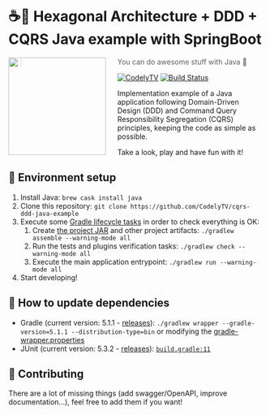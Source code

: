 # ☕🎯 Hexagonal Architecture + DDD + CQRS Java example with SpringBoot

<img src="http://codely.tv/wp-content/uploads/2016/05/cropped-logo-codelyTV.png" align="left" width="192px" height="192px"/>
<img align="left" width="0" height="192px" hspace="10"/>

> You can do awesome stuff with Java 🙂

[![CodelyTV](https://img.shields.io/badge/codely-tv-green.svg?style=flat-square)](https://codely.tv)
[![Build Status](https://travis-ci.com/CodelyTV/cqrs-ddd-java-example.svg?branch=master)](https://travis-ci.com/CodelyTV/cqrs-ddd-java-example)

Implementation example of a Java application following Domain-Driven Design (DDD) and Command Query Responsibility Segregation (CQRS) principles, keeping the code as simple as possible.

Take a look, play and have fun with it!

## 🚀 Environment setup

1. Install Java: `brew cask install java`
2. Clone this repository: `git clone https://github.com/CodelyTV/cqrs-ddd-java-example`
3. Execute some [Gradle lifecycle tasks](https://docs.gradle.org/current/userguide/java_plugin.html#lifecycle_tasks) in order to check everything is OK:
    1. Create [the project JAR](https://docs.gradle.org/current/userguide/java_plugin.html#sec:jar) and other project artifacts:
    `./gradlew assemble --warning-mode all`
    2. Run the tests and plugins verification tasks:
    `./gradlew check --warning-mode all`
    3. Execute the main application entrypoint:
    `./gradlew run --warning-mode all`
4. Start developing!

## 🤔 How to update dependencies

* Gradle (current version: 5.1.1 - [releases](https://gradle.org/releases/)):
`./gradlew wrapper --gradle-version=5.1.1 --distribution-type=bin` or modifying the [gradle-wrapper.properties](gradle/wrapper/gradle-wrapper.properties#L3)
* JUnit (current version: 5.3.2 - [releases](https://junit.org/junit5/docs/snapshot/release-notes/index.html)):
[`build.gradle:11`](build.gradle#L11-L12)

## 🤝 Contributing

There are a lot of missing things (add swagger/OpenAPI, improve documentation...), feel free to add them if you want!
